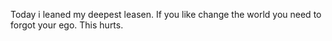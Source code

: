 <span style="color:#000ff;">Today i leaned my deepest leasen. If you like change the world you need to forgot your ego. This hurts.</span>